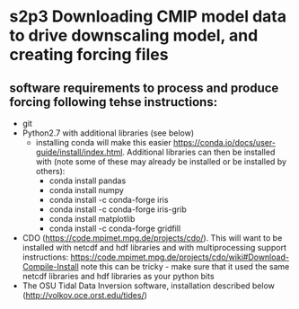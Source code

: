 # s2p3 Downloading CMIP model data to drive downscaling model, and creating forcing files

## software requirements to process and produce forcing following tehse instructions:
* git
* Python2.7 with additional libraries (see below)
  * installing conda will make this easier https://conda.io/docs/user-guide/install/index.html. Additional libraries can then be installed with (note some of these may already be installed or be installed by others):
    * conda install pandas
    * conda install numpy
    * conda install -c conda-forge iris
    * conda install -c conda-forge iris-grib
    * conda install matplotlib
    * conda install -c conda-forge gridfill
* CDO (https://code.mpimet.mpg.de/projects/cdo/). This will want to be installed with netcdf and hdf libraries and with multiprocessing support
instructions: https://code.mpimet.mpg.de/projects/cdo/wiki#Download-Compile-Install note this can be tricky - make sure that it used the same netcdf libraries and hdf libraries as your python bits
* The OSU Tidal Data Inversion software, installation described below (http://volkov.oce.orst.edu/tides/)
